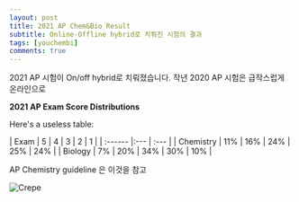 ```yaml
---
layout: post
title: 2021 AP Chem&Bio Result 
subtitle: Online-Offline hybrid로 치뤄진 시험의 결과 
tags: [youchembi]
comments: true
---
```


2021 AP 시험이 On/off hybrid로 치뤄졌습니다. 작년 2020 AP 시험은 급작스럽게 온라인으로 

**2021 AP Exam Score Distributions**


Here's a useless table:

| Exam | 5 | 4 | 3 | 2 | 1 |
| :------ |:--- | :--- |
| Chemistry | 11% | 16% | 24% | 25% | 24% |
| Biology | 7% | 20% | 34% | 30% | 10% |



AP Chemistry guideline 은 이것을 참고 

![Crepe](https://www.google.com/url?sa=i&url=https%3A%2F%2Fwww.adriandingleschemistrypages.com%2Fap%2Fupdated-ced-may-2019-emerging-thoughts%2F&psig=AOvVaw1M05BB-GZqifAuusfsWkVT&ust=1629897427035000&source=images&cd=vfe&ved=0CAsQjRxqFwoTCMi83JzfyfICFQAAAAAdAAAAABAD)


